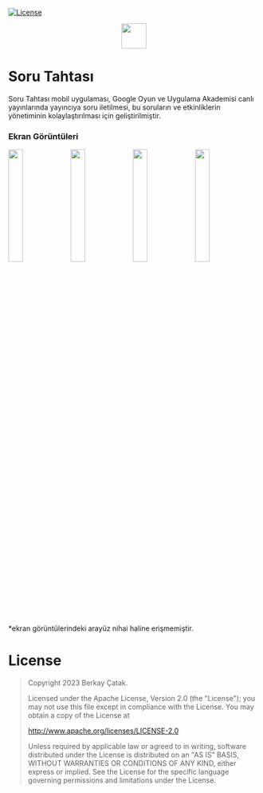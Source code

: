 [![License](https://img.shields.io/badge/License-Apache%202.0-blue.svg)](https://opensource.org/licenses/Apache-2.0)

<p align="center"><a href="https://www.sorutahtasi.com" target="_blank"><img src="https://user-images.githubusercontent.com/34205493/151849821-f45b56bb-9b54-478b-ac32-278d148e7013.png" height="50"></a></p>

# Soru Tahtası

Soru Tahtası mobil uygulaması, Google Oyun ve Uygulama Akademisi canlı yayınlarında yayıncıya soru iletilmesi, bu soruların ve etkinliklerin yönetiminin kolaylaştırılması için geliştirilmiştir.


### Ekran Görüntüleri

<div>
<img width="24%" src="https://user-images.githubusercontent.com/34205493/231969937-624c391c-839d-44d7-aa09-3d13cc17e138.jpeg">

<img width="24%" src="https://user-images.githubusercontent.com/34205493/231969939-d588a997-4a6b-4fa2-b9a1-7ea3eb2af88b.jpeg">

<img width="24%" src="https://user-images.githubusercontent.com/34205493/231969925-5da85e60-21ec-4541-bd52-c0cbd7521c07.jpeg">

<img width="24%" src="https://user-images.githubusercontent.com/34205493/231969944-8b53a1c3-25cd-4dcf-aff4-8f225aabcfed.jpeg">
</div>

*ekran görüntülerindeki arayüz nihai haline erişmemiştir.


# License

> Copyright 2023 Berkay Çatak.
>
> Licensed under the Apache License, Version 2.0 (the "License"); you may not use this file except in compliance with the License. You may obtain a copy of the License at
>
> http://www.apache.org/licenses/LICENSE-2.0
>
> Unless required by applicable law or agreed to in writing, software distributed under the License is distributed on an "AS IS" BASIS, WITHOUT WARRANTIES OR CONDITIONS OF ANY KIND, either express or implied. See the License for the specific language governing permissions and limitations under the License.
>
